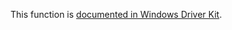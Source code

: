 This function is [documented in Windows Driver Kit](https://learn.microsoft.com/en-us/windows-hardware/drivers/ddi/ntifs/nf-ntifs-rtlcopysid).
